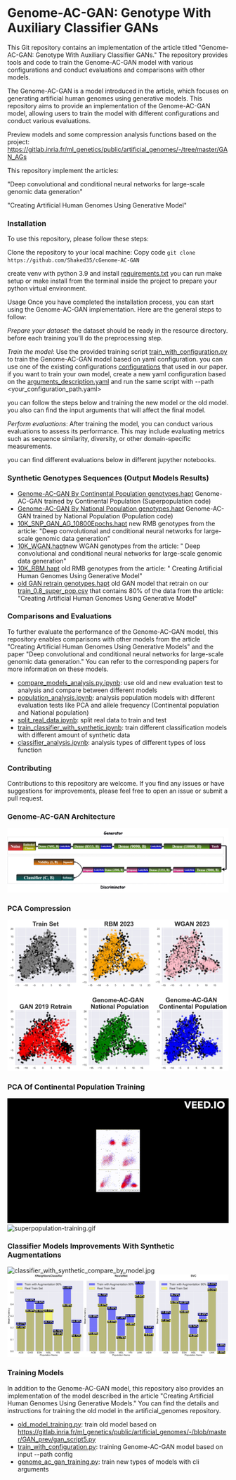 # Genome-AC-GAN: Genotype With Auxiliary Classifier GANs

This Git repository contains an implementation of the article titled "Genome-AC-GAN: Genotype With Auxiliary Classifier
GANs." The repository provides tools and code to train the Genome-AC-GAN model with various configurations and conduct
evaluations and comparisons with other models.

The Genome-AC-GAN is a model introduced in the article, which focuses on generating artificial human genomes using
generative models. This repository aims to provide an implementation of the Genome-AC-GAN model, allowing users to train
the model with different configurations and conduct various evaluations.

Preview models and some compression analysis functions based on the project:
https://gitlab.inria.fr/ml_genetics/public/artificial_genomes/-/tree/master/GAN_AGs

This repository implement the articles:

"Deep convolutional and conditional neural networks for large-scale genomic data generation"

"Creating Artificial Human Genomes Using Generative Model"

### Installation

To use this repository, please follow these steps:

Clone the repository to your local machine:
Copy code
`git clone https://github.com/Shaked35/cGenome-AC-GAN`

create venv with python 3.9 and install [requirements.txt](requirements.txt)
you can run make setup or make install from the terminal inside the project to prepare your python virtual environment.

Usage
Once you have completed the installation process, you can start using the Genome-AC-GAN implementation. Here are the
general steps to follow:

*Prepare your dataset*: the dataset should be ready in the resource directory.
before each training you'll do the preprocessing step.

*Train the model*: Use the provided training script [train_with_configuration.py](train_with_configuration.py) to train
the Genome-AC-GAN model based on yaml configuration. you can use one of the existing
configurations [configurations](configurations) that used in our paper.
if you want to train your own model, create a new yaml configuration based on the [arguments_description.yaml](configurations%2Farguments_description.yaml) and run the same script with --path <your_configuration_path.yaml>

you can follow the steps below and training the new model or the old model. you also can find the input arguments that will affect the final model.

*Perform evaluations*: After training the model, you can conduct various evaluations to assess its performance. This may
include evaluating metrics such as sequence similarity, diversity, or other domain-specific measurements.

you can find different evaluations below in different jupyther notebooks.

### Synthetic Genotypes Sequences (Output Models Results)

- [Genome-AC-GAN By Continental Population genotypes.hapt](resource%2FGenome-AC-GAN%20By%20Continental%20Population%20genotypes.hapt)
  Genome-AC-GAN trained by Continental Population (Superpopulation code)
- [Genome-AC-GAN By National Population genotypes.hapt](resource%2FGenome-AC-GAN%20By%20National%20Population%20genotypes.hapt)
  Genome-AC-GAN trained by National Population (Population code)
- [10K_SNP_GAN_AG_10800Epochs.hapt](fake_genotypes_sequences%2Fpreview_sequences%2F10K_SNP_GAN_AG_10800Epochs.hapt) new
  RMB genotypes from the article: "Deep convolutional and conditional neural networks for large-scale genomic data
  generation"
- [10K_WGAN.hapt](fake_genotypes_sequences%2Fpreview_sequences%2F10K_WGAN.hapt)new WGAN genotypes from the article: "
  Deep convolutional and conditional neural networks for large-scale genomic data generation"
- [10K_RBM.hapt](fake_genotypes_sequences%2Fpreview_sequences%2F10K_RBM.hapt) old RMB genotypes from the article: "
  Creating Artificial Human Genomes Using Generative Model"
- [old GAN retrain genotypes.hapt](fake_genotypes_sequences%2Fpreview_sequences%2Fold%20GAN%20retrain%20genotypes.hapt)
  old GAN model that retrain on our [train_0.8_super_pop.csv](resource%2Ftrain_0.8_super_pop.csv) that contains 80% of
  the data from the article: "Creating Artificial Human Genomes Using Generative Model"

### Comparisons and Evaluations

To further evaluate the performance of the Genome-AC-GAN model, this repository enables comparisons with other models
from the article "Creating Artificial Human Genomes Using Generative Models" and the paper "Deep convolutional and
conditional neural networks for large-scale genomic data generation." You can refer to the corresponding papers for more
information on these models.

- [compare_models_analysis.py.ipynb](analysis%2Fcompare_models_analysis.py.ipynb): use old and new evaluation test to
  analysis and compare between different models
- [population_analysis.ipynb](analysis%2Fpopulation_analysis.ipynb): analysis population models with different
  evaluation tests like PCA and allele frequency (Continental population and National population)
- [split_real_data.ipynb](analysis%2Fsplit_real_data.ipynb): split real data to train and test
- [train_classifier_with_synthetic.ipynb](analysis%2Ftrain_classifier_with_synthetic.ipynb): train different
  classification models with different amount of synthetic data
- [classifier_analysis.ipynb](analysis%2Fclassifier_analysis.ipynb): analysis types of different types of loss function

### Contributing

Contributions to this repository are welcome. If you find any issues or have suggestions for improvements, please feel
free to open an issue or submit a pull request.

### Genome-AC-GAN Architecture

![GENOMEACGAN.png](assets/GENOME-AC-GAN.png)

### PCA Compression

![pca2_on_test_real.jpg](assets%2Fpca2_on_test_real.jpg)

### PCA Of Continental Population Training

![superpopulation training.gif](assets%2Fsuperpopulation%20training.gif)![superpopulation-training.gif](assets%2Fsuperpopulation-training.gif)

### Classifier Models Improvements With Synthetic Augmentations

![classifier_with_synthetic_compare_by_model.jpg](assets%2Fclassifier_with_synthetic_compare_by_model.jpg)
![classifier_with_synthetic_by_pop.jpg](assets%2Fclassifier_with_synthetic_by_pop.jpg)

### Training Models

In addition to the Genome-AC-GAN model, this repository also provides an implementation of the model described in the
article "Creating Artificial Human Genomes Using Generative Models." You can find the details and instructions for
training the old model in the artificial_genomes repository.

- [old_model_training.py](old_model_training.py): train old model based
  on https://gitlab.inria.fr/ml_genetics/public/artificial_genomes/-/blob/master/GAN_prev/gan_script5.py
- [train_with_configuration.py](train_with_configuration.py): training Genome-AC-GAN model based on input --path config
- [genome_ac_gan_training.py](genome_ac_gan_training.py): train new types of models with cli arguments
